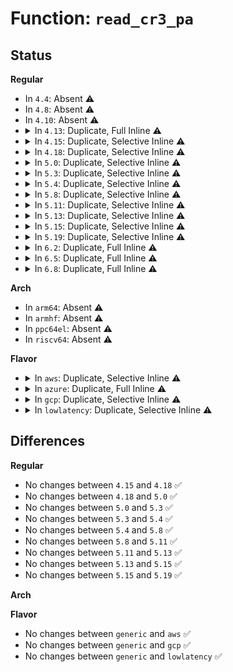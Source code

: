 # Function: <code>read_cr3_pa</code>

## Status
<b>Regular</b>
<ul>
<li>
In <code>4.4</code>: Absent ⚠️
</li>
<li>
In <code>4.8</code>: Absent ⚠️
</li>
<li>
In <code>4.10</code>: Absent ⚠️
</li>
<li>
<details>
<summary>In <code>4.13</code>: Duplicate, Full Inline ⚠️</summary>

**Collision:** Static Duplication

**Inline:** Full

**Transformation:** False

**Instances:**

```
In arch/x86/kernel/head64.c (ffffffff8209d45a)
Location: arch/x86/include/asm/processor.h:237
Inline: True
Inline callers:
  - arch/x86/kernel/head64.c:early_make_pgtable
```
```
In arch/x86/xen/mmu_pv.c (ffffffff820a6560)
Location: arch/x86/include/asm/processor.h:237
Inline: True
Inline callers:
  - arch/x86/xen/mmu_pv.c:xen_relocate_p2m
  - arch/x86/xen/mmu_pv.c:xen_relocate_p2m
```
```
In arch/x86/mm/fault.c (ffffffff8106df83)
Location: arch/x86/include/asm/processor.h:237
Inline: True
Inline callers:
  - arch/x86/mm/fault.c:no_context
  - arch/x86/mm/fault.c:dump_pagetable
  - arch/x86/mm/fault.c:vmalloc_fault
```
```
In arch/x86/mm/ioremap.c (ffffffff820bca26)
Location: arch/x86/include/asm/processor.h:237
Inline: True
Inline callers:
  - arch/x86/mm/ioremap.c:early_ioremap_pmd
```
```
In arch/x86/power/hibernate_64.c (ffffffff817abadf)
Location: arch/x86/include/asm/processor.h:237
Inline: True
Inline callers:
  - arch/x86/power/hibernate_64.c:swsusp_arch_resume
```
</details>
</li>
<li>
<details>
<summary>In <code>4.15</code>: Duplicate, Selective Inline ⚠️</summary>

```c
long unsigned int read_cr3_pa();
```

**Collision:** Static Duplication

**Inline:** Selective

**Transformation:** False

**Instances:**

```
In arch/x86/kernel/head64.c (ffffffff826a32fa)
Location: arch/x86/include/asm/processor.h:241
Inline: True
```
```
In arch/x86/xen/mmu_pv.c (ffffffff81025626)
Location: arch/x86/include/asm/processor.h:241
Inline: False
Direct callers:
  - arch/x86/xen/mmu_pv.c:xen_relocate_p2m
  - arch/x86/xen/mmu_pv.c:xen_relocate_p2m
```
```
In arch/x86/mm/fault.c (ffffffff81072f93)
Location: arch/x86/include/asm/processor.h:241
Inline: True
Inline callers:
  - arch/x86/mm/fault.c:no_context
  - arch/x86/mm/fault.c:dump_pagetable
  - arch/x86/mm/fault.c:vmalloc_fault
```
```
In arch/x86/mm/ioremap.c (ffffffff826c3473)
Location: arch/x86/include/asm/processor.h:241
Inline: True
Inline callers:
  - arch/x86/mm/ioremap.c:early_ioremap_pmd
```
```
In arch/x86/power/hibernate_64.c (ffffffff8182306b)
Location: arch/x86/include/asm/processor.h:241
Inline: True
Inline callers:
  - arch/x86/power/hibernate_64.c:swsusp_arch_resume
```
**Symbols:**

```
ffffffff81025626-ffffffff8102564d: read_cr3_pa (STB_LOCAL)
```
</details>
</li>
<li>
<details>
<summary>In <code>4.18</code>: Duplicate, Selective Inline ⚠️</summary>

```c
long unsigned int read_cr3_pa();
```

**Collision:** Static Duplication

**Inline:** Selective

**Transformation:** False

**Instances:**

```
In arch/x86/kernel/head64.c (ffffffff826cc2f2)
Location: arch/x86/include/asm/processor.h:239
Inline: True
Inline callers:
  - arch/x86/kernel/head64.c:__early_make_pgtable
```
```
In arch/x86/xen/mmu_pv.c (ffffffff81026367)
Location: arch/x86/include/asm/processor.h:239
Inline: False
Direct callers:
  - arch/x86/xen/mmu_pv.c:xen_relocate_p2m
  - arch/x86/xen/mmu_pv.c:xen_relocate_p2m
```
```
In arch/x86/mm/fault.c (ffffffff81075948)
Location: arch/x86/include/asm/processor.h:239
Inline: True
Inline callers:
  - arch/x86/mm/fault.c:no_context
  - arch/x86/mm/fault.c:dump_pagetable
  - arch/x86/mm/fault.c:vmalloc_fault
```
```
In arch/x86/mm/ioremap.c (ffffffff826ed6e5)
Location: arch/x86/include/asm/processor.h:239
Inline: True
Inline callers:
  - arch/x86/mm/ioremap.c:early_ioremap_pmd
```
```
In arch/x86/power/hibernate_64.c (ffffffff8186d366)
Location: arch/x86/include/asm/processor.h:239
Inline: True
Inline callers:
  - arch/x86/power/hibernate_64.c:swsusp_arch_resume
```
**Symbols:**

```
ffffffff81026367-ffffffff8102638e: read_cr3_pa (STB_LOCAL)
```
</details>
</li>
<li>
<details>
<summary>In <code>5.0</code>: Duplicate, Selective Inline ⚠️</summary>

```c
long unsigned int read_cr3_pa();
```

**Collision:** Static Duplication

**Inline:** Selective

**Transformation:** False

**Instances:**

```
In arch/x86/kernel/head64.c (ffffffff828822fd)
Location: arch/x86/include/asm/processor.h:228
Inline: True
Inline callers:
  - arch/x86/kernel/head64.c:__early_make_pgtable
```
```
In arch/x86/xen/mmu_pv.c (ffffffff81025f17)
Location: arch/x86/include/asm/processor.h:228
Inline: False
Direct callers:
  - arch/x86/xen/mmu_pv.c:xen_relocate_p2m
  - arch/x86/xen/mmu_pv.c:xen_relocate_p2m
```
```
In arch/x86/mm/fault.c (ffffffff8107b73a)
Location: arch/x86/include/asm/processor.h:228
Inline: True
Inline callers:
  - arch/x86/mm/fault.c:no_context
  - arch/x86/mm/fault.c:dump_pagetable
  - arch/x86/mm/fault.c:vmalloc_fault
```
```
In arch/x86/mm/ioremap.c (ffffffff828a4277)
Location: arch/x86/include/asm/processor.h:228
Inline: True
Inline callers:
  - arch/x86/mm/ioremap.c:early_ioremap_pmd
```
```
In arch/x86/power/hibernate.c (ffffffff8188f33f)
Location: arch/x86/include/asm/processor.h:228
Inline: True
Inline callers:
  - arch/x86/power/hibernate.c:relocate_restore_code
```
**Symbols:**

```
ffffffff81025f17-ffffffff81025f3e: read_cr3_pa (STB_LOCAL)
```
</details>
</li>
<li>
<details>
<summary>In <code>5.3</code>: Duplicate, Selective Inline ⚠️</summary>

```c
long unsigned int read_cr3_pa();
```

**Collision:** Static Duplication

**Inline:** Selective

**Transformation:** False

**Instances:**

```
In arch/x86/kernel/head64.c (ffffffff8289929a)
Location: arch/x86/include/asm/processor.h:231
Inline: True
Inline callers:
  - arch/x86/kernel/head64.c:__early_make_pgtable
```
```
In arch/x86/xen/mmu_pv.c (ffffffff81027c17)
Location: arch/x86/include/asm/processor.h:231
Inline: False
Direct callers:
  - arch/x86/xen/mmu_pv.c:xen_relocate_p2m
  - arch/x86/xen/mmu_pv.c:xen_relocate_p2m
```
```
In arch/x86/mm/fault.c (ffffffff8107f262)
Location: arch/x86/include/asm/processor.h:231
Inline: True
Inline callers:
  - arch/x86/mm/fault.c:no_context
  - arch/x86/mm/fault.c:dump_pagetable
  - arch/x86/mm/fault.c:vmalloc_fault
```
```
In arch/x86/mm/ioremap.c (ffffffff828bc713)
Location: arch/x86/include/asm/processor.h:231
Inline: True
Inline callers:
  - arch/x86/mm/ioremap.c:early_ioremap_pmd
```
```
In arch/x86/power/hibernate.c (ffffffff818d933f)
Location: arch/x86/include/asm/processor.h:231
Inline: True
Inline callers:
  - arch/x86/power/hibernate.c:relocate_restore_code
```
**Symbols:**

```
ffffffff81027c17-ffffffff81027c3e: read_cr3_pa (STB_LOCAL)
```
</details>
</li>
<li>
<details>
<summary>In <code>5.4</code>: Duplicate, Selective Inline ⚠️</summary>

```c
long unsigned int read_cr3_pa();
```

**Collision:** Static Duplication

**Inline:** Selective

**Transformation:** False

**Instances:**

```
In arch/x86/kernel/head64.c (ffffffff8289c29a)
Location: arch/x86/include/asm/processor.h:231
Inline: True
Inline callers:
  - arch/x86/kernel/head64.c:__early_make_pgtable
```
```
In arch/x86/xen/mmu_pv.c (ffffffff8102854c)
Location: arch/x86/include/asm/processor.h:231
Inline: False
Direct callers:
  - arch/x86/xen/mmu_pv.c:xen_relocate_p2m
  - arch/x86/xen/mmu_pv.c:xen_relocate_p2m
```
```
In arch/x86/mm/fault.c (ffffffff810802f2)
Location: arch/x86/include/asm/processor.h:231
Inline: True
Inline callers:
  - arch/x86/mm/fault.c:no_context
  - arch/x86/mm/fault.c:dump_pagetable
  - arch/x86/mm/fault.c:vmalloc_fault
```
```
In arch/x86/mm/ioremap.c (ffffffff828c2bba)
Location: arch/x86/include/asm/processor.h:231
Inline: True
Inline callers:
  - arch/x86/mm/ioremap.c:early_ioremap_pmd
```
```
In arch/x86/power/hibernate.c (ffffffff8190b33f)
Location: arch/x86/include/asm/processor.h:231
Inline: True
Inline callers:
  - arch/x86/power/hibernate.c:relocate_restore_code
```
**Symbols:**

```
ffffffff8102854c-ffffffff81028573: read_cr3_pa (STB_LOCAL)
```
</details>
</li>
<li>
<details>
<summary>In <code>5.8</code>: Duplicate, Selective Inline ⚠️</summary>

```c
long unsigned int read_cr3_pa();
```

**Collision:** Static Duplication

**Inline:** Selective

**Transformation:** False

**Instances:**

```
In arch/x86/kernel/head64.c (ffffffff82cc22af)
Location: arch/x86/include/asm/processor.h:245
Inline: True
Inline callers:
  - arch/x86/kernel/head64.c:__early_make_pgtable
```
```
In arch/x86/xen/mmu_pv.c (ffffffff8102a4a3)
Location: arch/x86/include/asm/processor.h:245
Inline: False
Direct callers:
  - arch/x86/xen/mmu_pv.c:xen_early_virt_to_phys
  - arch/x86/xen/mmu_pv.c:xen_relocate_p2m
```
```
In arch/x86/mm/fault.c (ffffffff81086dc2)
Location: arch/x86/include/asm/processor.h:245
Inline: True
Inline callers:
  - arch/x86/mm/fault.c:dump_pagetable
  - arch/x86/mm/fault.c:vmalloc_fault
Direct callers:
  - arch/x86/mm/fault.c:show_fault_oops
```
```
In arch/x86/mm/ioremap.c (ffffffff82ce5f4e)
Location: arch/x86/include/asm/processor.h:245
Inline: True
Inline callers:
  - arch/x86/mm/ioremap.c:early_ioremap_pmd
```
```
In arch/x86/power/hibernate.c (ffffffff81bbc368)
Location: arch/x86/include/asm/processor.h:245
Inline: True
Inline callers:
  - arch/x86/power/hibernate.c:relocate_restore_code
```
**Symbols:**

```
ffffffff8102a4a3-ffffffff8102a4ca: read_cr3_pa (STB_LOCAL)
ffffffff81086660-ffffffff81086687: read_cr3_pa (STB_LOCAL)
```
</details>
</li>
<li>
<details>
<summary>In <code>5.11</code>: Duplicate, Selective Inline ⚠️</summary>

```c
long unsigned int read_cr3_pa();
```

**Collision:** Static Duplication

**Inline:** Selective

**Transformation:** False

**Instances:**

```
In arch/x86/kernel/head64.c (ffffffff82fae2ef)
Location: arch/x86/include/asm/processor.h:245
Inline: True
Inline callers:
  - arch/x86/kernel/head64.c:__early_make_pgtable
```
```
In arch/x86/xen/mmu_pv.c (ffffffff81bd2bff)
Location: arch/x86/include/asm/processor.h:245
Inline: False
Direct callers:
  - arch/x86/xen/mmu_pv.c:xen_early_virt_to_phys
  - arch/x86/xen/mmu_pv.c:xen_relocate_p2m
```
```
In arch/x86/kernel/sev-es.c (ffffffff810836a5)
Location: arch/x86/include/asm/processor.h:245
Inline: True
```
```
In arch/x86/mm/fault.c (ffffffff81087442)
Location: arch/x86/include/asm/processor.h:245
Inline: True
Inline callers:
  - arch/x86/mm/fault.c:dump_pagetable
Direct callers:
  - arch/x86/mm/fault.c:show_fault_oops
```
```
In arch/x86/mm/ioremap.c (ffffffff82fd38d4)
Location: arch/x86/include/asm/processor.h:245
Inline: True
Inline callers:
  - arch/x86/mm/ioremap.c:early_ioremap_pmd
```
```
In arch/x86/power/hibernate.c (ffffffff81bd1348)
Location: arch/x86/include/asm/processor.h:245
Inline: True
Inline callers:
  - arch/x86/power/hibernate.c:relocate_restore_code
```
**Symbols:**

```
ffffffff81bd2bff-ffffffff81bd2c26: read_cr3_pa (STB_LOCAL)
ffffffff81086ec0-ffffffff81086ee7: read_cr3_pa (STB_LOCAL)
```
</details>
</li>
<li>
<details>
<summary>In <code>5.13</code>: Duplicate, Selective Inline ⚠️</summary>

```c
long unsigned int read_cr3_pa();
```

**Collision:** Static Duplication

**Inline:** Selective

**Transformation:** False

**Instances:**

```
In arch/x86/kernel/head64.c (ffffffff831b82ef)
Location: arch/x86/include/asm/processor.h:245
Inline: True
Inline callers:
  - arch/x86/kernel/head64.c:__early_make_pgtable
```
```
In arch/x86/xen/mmu_pv.c (ffffffff81bc4dcb)
Location: arch/x86/include/asm/processor.h:245
Inline: False
Direct callers:
  - arch/x86/xen/mmu_pv.c:xen_early_virt_to_phys
  - arch/x86/xen/mmu_pv.c:xen_relocate_p2m
```
```
In arch/x86/kernel/sev.c (ffffffff81083c15)
Location: arch/x86/include/asm/processor.h:245
Inline: True
```
```
In arch/x86/mm/fault.c (ffffffff810883d9)
Location: arch/x86/include/asm/processor.h:245
Inline: True
Inline callers:
  - arch/x86/mm/fault.c:show_fault_oops
  - arch/x86/mm/fault.c:dump_pagetable
```
```
In arch/x86/mm/ioremap.c (ffffffff831de504)
Location: arch/x86/include/asm/processor.h:245
Inline: True
Inline callers:
  - arch/x86/mm/ioremap.c:early_ioremap_pmd
```
```
In arch/x86/power/hibernate.c (ffffffff81bc3388)
Location: arch/x86/include/asm/processor.h:245
Inline: True
Inline callers:
  - arch/x86/power/hibernate.c:relocate_restore_code
```
**Symbols:**

```
ffffffff81bc4dcb-ffffffff81bc4df2: read_cr3_pa (STB_LOCAL)
```
</details>
</li>
<li>
<details>
<summary>In <code>5.15</code>: Duplicate, Selective Inline ⚠️</summary>

```c
long unsigned int read_cr3_pa();
```

**Collision:** Static Duplication

**Inline:** Selective

**Transformation:** False

**Instances:**

```
In arch/x86/kernel/head64.c (ffffffff832982e7)
Location: arch/x86/include/asm/processor.h:247
Inline: True
Inline callers:
  - arch/x86/kernel/head64.c:__early_make_pgtable
```
```
In arch/x86/xen/mmu_pv.c (ffffffff81c975a7)
Location: arch/x86/include/asm/processor.h:247
Inline: False
Direct callers:
  - arch/x86/xen/mmu_pv.c:xen_early_virt_to_phys
  - arch/x86/xen/mmu_pv.c:xen_relocate_p2m
```
```
In arch/x86/kernel/sev.c (ffffffff81092db7)
Location: arch/x86/include/asm/processor.h:247
Inline: True
```
```
In arch/x86/mm/fault.c (ffffffff81097769)
Location: arch/x86/include/asm/processor.h:247
Inline: True
Inline callers:
  - arch/x86/mm/fault.c:show_fault_oops
  - arch/x86/mm/fault.c:dump_pagetable
```
```
In arch/x86/mm/ioremap.c (ffffffff832c17a5)
Location: arch/x86/include/asm/processor.h:247
Inline: True
Inline callers:
  - arch/x86/mm/ioremap.c:early_ioremap_pmd
```
```
In arch/x86/power/hibernate.c (ffffffff81c94388)
Location: arch/x86/include/asm/processor.h:247
Inline: True
Inline callers:
  - arch/x86/power/hibernate.c:relocate_restore_code
```
**Symbols:**

```
ffffffff81c975a7-ffffffff81c975ce: read_cr3_pa (STB_LOCAL)
```
</details>
</li>
<li>
<details>
<summary>In <code>5.19</code>: Duplicate, Selective Inline ⚠️</summary>

```c
long unsigned int read_cr3_pa();
```

**Collision:** Static Duplication

**Inline:** Selective

**Transformation:** False

**Instances:**

```
In arch/x86/kernel/head64.c (ffffffff834462e9)
Location: arch/x86/include/asm/processor.h:250
Inline: True
Inline callers:
  - arch/x86/kernel/head64.c:__early_make_pgtable
```
```
In arch/x86/xen/mmu_pv.c (ffffffff81e46a2f)
Location: arch/x86/include/asm/processor.h:250
Inline: False
Direct callers:
  - arch/x86/xen/mmu_pv.c:xen_early_virt_to_phys
  - arch/x86/xen/mmu_pv.c:xen_relocate_p2m
```
```
In arch/x86/kernel/sev.c (ffffffff810a52ee)
Location: arch/x86/include/asm/processor.h:250
Inline: True
```
```
In arch/x86/mm/fault.c (ffffffff810aa298)
Location: arch/x86/include/asm/processor.h:250
Inline: True
Inline callers:
  - arch/x86/mm/fault.c:show_fault_oops
  - arch/x86/mm/fault.c:dump_pagetable
```
```
In arch/x86/mm/ioremap.c (ffffffff83473e55)
Location: arch/x86/include/asm/processor.h:250
Inline: True
Inline callers:
  - arch/x86/mm/ioremap.c:early_ioremap_pmd
```
```
In arch/x86/power/hibernate.c (ffffffff81e433b6)
Location: arch/x86/include/asm/processor.h:250
Inline: True
Inline callers:
  - arch/x86/power/hibernate.c:relocate_restore_code
```
**Symbols:**

```
ffffffff81e46a2f-ffffffff81e46a6d: read_cr3_pa (STB_LOCAL)
```
</details>
</li>
<li>
<details>
<summary>In <code>6.2</code>: Duplicate, Full Inline ⚠️</summary>

**Collision:** Static Duplication

**Inline:** Full

**Transformation:** False

**Instances:**

```
In arch/x86/kernel/head64.c (ffffffff83e5f3c0)
Location: arch/x86/include/asm/processor.h:201
Inline: True
Inline callers:
  - arch/x86/kernel/head64.c:__early_make_pgtable
```
```
In arch/x86/xen/mmu_pv.c (ffffffff83e6f8f5)
Location: arch/x86/include/asm/processor.h:201
Inline: True
Inline callers:
  - arch/x86/xen/mmu_pv.c:xen_early_virt_to_phys
  - arch/x86/xen/mmu_pv.c:xen_relocate_p2m
```
```
In arch/x86/kernel/sev.c (ffffffff810bda7c)
Location: arch/x86/include/asm/processor.h:201
Inline: True
```
```
In arch/x86/mm/fault.c (ffffffff810c3cf0)
Location: arch/x86/include/asm/processor.h:201
Inline: True
Inline callers:
  - arch/x86/mm/fault.c:show_fault_oops
  - arch/x86/mm/fault.c:dump_pagetable
```
```
In arch/x86/mm/ioremap.c (ffffffff83e9bad0)
Location: arch/x86/include/asm/processor.h:201
Inline: True
Inline callers:
  - arch/x86/mm/ioremap.c:early_ioremap_pmd
```
```
In arch/x86/power/hibernate.c (ffffffff8201e452)
Location: arch/x86/include/asm/processor.h:201
Inline: True
Inline callers:
  - arch/x86/power/hibernate.c:relocate_restore_code
```
</details>
</li>
<li>
<details>
<summary>In <code>6.5</code>: Duplicate, Full Inline ⚠️</summary>

**Collision:** Static Duplication

**Inline:** Full

**Transformation:** False

**Instances:**

```
In arch/x86/xen/mmu_pv.c (ffffffff836906b5)
Location: arch/x86/include/asm/processor.h:201
Inline: True
Inline callers:
  - arch/x86/xen/mmu_pv.c:xen_early_virt_to_phys
  - arch/x86/xen/mmu_pv.c:xen_relocate_p2m
```
```
In arch/x86/kernel/head64.c (ffffffff836945f0)
Location: arch/x86/include/asm/processor.h:201
Inline: True
Inline callers:
  - arch/x86/kernel/head64.c:__early_make_pgtable
```
```
In arch/x86/kernel/sev.c (ffffffff810c10ec)
Location: arch/x86/include/asm/processor.h:201
Inline: True
```
```
In arch/x86/mm/fault.c (ffffffff810c7530)
Location: arch/x86/include/asm/processor.h:201
Inline: True
Inline callers:
  - arch/x86/mm/fault.c:show_fault_oops
  - arch/x86/mm/fault.c:dump_pagetable
```
```
In arch/x86/mm/ioremap.c (ffffffff836bf570)
Location: arch/x86/include/asm/processor.h:201
Inline: True
Inline callers:
  - arch/x86/mm/ioremap.c:early_ioremap_pmd
```
```
In arch/x86/power/hibernate.c (ffffffff8209e452)
Location: arch/x86/include/asm/processor.h:201
Inline: True
Inline callers:
  - arch/x86/power/hibernate.c:relocate_restore_code
```
</details>
</li>
<li>
<details>
<summary>In <code>6.8</code>: Duplicate, Full Inline ⚠️</summary>

**Collision:** Static Duplication

**Inline:** Full

**Transformation:** False

**Instances:**

```
In arch/x86/xen/mmu_pv.c (ffffffff838c0185)
Location: arch/x86/include/asm/processor.h:216
Inline: True
Inline callers:
  - arch/x86/xen/mmu_pv.c:xen_early_virt_to_phys
  - arch/x86/xen/mmu_pv.c:xen_relocate_p2m
```
```
In arch/x86/kernel/head64.c (ffffffff838c44e0)
Location: arch/x86/include/asm/processor.h:216
Inline: True
Inline callers:
  - arch/x86/kernel/head64.c:__early_make_pgtable
```
```
In arch/x86/kernel/sev.c (ffffffff810c854c)
Location: arch/x86/include/asm/processor.h:216
Inline: True
```
```
In arch/x86/mm/fault.c (ffffffff810cfa00)
Location: arch/x86/include/asm/processor.h:216
Inline: True
Inline callers:
  - arch/x86/mm/fault.c:show_fault_oops
  - arch/x86/mm/fault.c:dump_pagetable
```
```
In arch/x86/mm/ioremap.c (ffffffff838f0010)
Location: arch/x86/include/asm/processor.h:216
Inline: True
Inline callers:
  - arch/x86/mm/ioremap.c:early_ioremap_pmd
```
```
In arch/x86/power/hibernate.c (ffffffff82176452)
Location: arch/x86/include/asm/processor.h:216
Inline: True
Inline callers:
  - arch/x86/power/hibernate.c:relocate_restore_code
```
</details>
</li>
</ul>
<b>Arch</b>
<ul>
<li>
In <code>arm64</code>: Absent ⚠️
</li>
<li>
In <code>armhf</code>: Absent ⚠️
</li>
<li>
In <code>ppc64el</code>: Absent ⚠️
</li>
<li>
In <code>riscv64</code>: Absent ⚠️
</li>
</ul>
<b>Flavor</b>
<ul>
<li>
<details>
<summary>In <code>aws</code>: Duplicate, Selective Inline ⚠️</summary>

```c
long unsigned int read_cr3_pa();
```

**Collision:** Static Duplication

**Inline:** Selective

**Transformation:** False

**Instances:**

```
In arch/x86/kernel/head64.c (ffffffff8288a29a)
Location: arch/x86/include/asm/processor.h:231
Inline: True
Inline callers:
  - arch/x86/kernel/head64.c:__early_make_pgtable
```
```
In arch/x86/xen/mmu_pv.c (ffffffff810286ac)
Location: arch/x86/include/asm/processor.h:231
Inline: False
Direct callers:
  - arch/x86/xen/mmu_pv.c:xen_relocate_p2m
  - arch/x86/xen/mmu_pv.c:xen_relocate_p2m
```
```
In arch/x86/mm/fault.c (ffffffff8107f2f2)
Location: arch/x86/include/asm/processor.h:231
Inline: True
Inline callers:
  - arch/x86/mm/fault.c:no_context
  - arch/x86/mm/fault.c:dump_pagetable
  - arch/x86/mm/fault.c:vmalloc_fault
```
```
In arch/x86/mm/ioremap.c (ffffffff828adb90)
Location: arch/x86/include/asm/processor.h:231
Inline: True
Inline callers:
  - arch/x86/mm/ioremap.c:early_ioremap_pmd
```
```
In arch/x86/power/hibernate.c (ffffffff818ab33f)
Location: arch/x86/include/asm/processor.h:231
Inline: True
Inline callers:
  - arch/x86/power/hibernate.c:relocate_restore_code
```
**Symbols:**

```
ffffffff810286ac-ffffffff810286d3: read_cr3_pa (STB_LOCAL)
```
</details>
</li>
<li>
<details>
<summary>In <code>azure</code>: Duplicate, Full Inline ⚠️</summary>

**Collision:** Static Duplication

**Inline:** Full

**Transformation:** False

**Instances:**

```
In arch/x86/kernel/head64.c (ffffffff82888240)
Location: arch/x86/include/asm/processor.h:231
Inline: True
Inline callers:
  - arch/x86/kernel/head64.c:__early_make_pgtable
```
```
In arch/x86/mm/fault.c (ffffffff8106e2d4)
Location: arch/x86/include/asm/processor.h:231
Inline: True
Inline callers:
  - arch/x86/mm/fault.c:no_context
  - arch/x86/mm/fault.c:dump_pagetable
  - arch/x86/mm/fault.c:vmalloc_fault
```
```
In arch/x86/mm/ioremap.c (ffffffff828a5e2e)
Location: arch/x86/include/asm/processor.h:231
Inline: True
Inline callers:
  - arch/x86/mm/ioremap.c:early_ioremap_pmd
```
```
In arch/x86/power/hibernate.c (ffffffff81865341)
Location: arch/x86/include/asm/processor.h:231
Inline: True
Inline callers:
  - arch/x86/power/hibernate.c:relocate_restore_code
```
</details>
</li>
<li>
<details>
<summary>In <code>gcp</code>: Duplicate, Selective Inline ⚠️</summary>

```c
long unsigned int read_cr3_pa();
```

**Collision:** Static Duplication

**Inline:** Selective

**Transformation:** False

**Instances:**

```
In arch/x86/kernel/head64.c (ffffffff8289d29a)
Location: arch/x86/include/asm/processor.h:231
Inline: True
Inline callers:
  - arch/x86/kernel/head64.c:__early_make_pgtable
```
```
In arch/x86/xen/mmu_pv.c (ffffffff8102850c)
Location: arch/x86/include/asm/processor.h:231
Inline: False
Direct callers:
  - arch/x86/xen/mmu_pv.c:xen_relocate_p2m
  - arch/x86/xen/mmu_pv.c:xen_relocate_p2m
```
```
In arch/x86/mm/fault.c (ffffffff8107f2a2)
Location: arch/x86/include/asm/processor.h:231
Inline: True
Inline callers:
  - arch/x86/mm/fault.c:no_context
  - arch/x86/mm/fault.c:dump_pagetable
  - arch/x86/mm/fault.c:vmalloc_fault
```
```
In arch/x86/mm/ioremap.c (ffffffff828c0a8f)
Location: arch/x86/include/asm/processor.h:231
Inline: True
Inline callers:
  - arch/x86/mm/ioremap.c:early_ioremap_pmd
```
```
In arch/x86/power/hibernate.c (ffffffff818fc33f)
Location: arch/x86/include/asm/processor.h:231
Inline: True
Inline callers:
  - arch/x86/power/hibernate.c:relocate_restore_code
```
**Symbols:**

```
ffffffff8102850c-ffffffff81028533: read_cr3_pa (STB_LOCAL)
```
</details>
</li>
<li>
<details>
<summary>In <code>lowlatency</code>: Duplicate, Selective Inline ⚠️</summary>

```c
long unsigned int read_cr3_pa();
```

**Collision:** Static Duplication

**Inline:** Selective

**Transformation:** False

**Instances:**

```
In arch/x86/kernel/head64.c (ffffffff8289d29a)
Location: arch/x86/include/asm/processor.h:231
Inline: True
Inline callers:
  - arch/x86/kernel/head64.c:__early_make_pgtable
```
```
In arch/x86/xen/mmu_pv.c (ffffffff8102919c)
Location: arch/x86/include/asm/processor.h:231
Inline: False
Direct callers:
  - arch/x86/xen/mmu_pv.c:xen_relocate_p2m
  - arch/x86/xen/mmu_pv.c:xen_relocate_p2m
```
```
In arch/x86/mm/fault.c (ffffffff81081392)
Location: arch/x86/include/asm/processor.h:231
Inline: True
Inline callers:
  - arch/x86/mm/fault.c:no_context
  - arch/x86/mm/fault.c:dump_pagetable
  - arch/x86/mm/fault.c:vmalloc_fault
```
```
In arch/x86/mm/ioremap.c (ffffffff828c3bda)
Location: arch/x86/include/asm/processor.h:231
Inline: True
Inline callers:
  - arch/x86/mm/ioremap.c:early_ioremap_pmd
```
```
In arch/x86/power/hibernate.c (ffffffff8191d33f)
Location: arch/x86/include/asm/processor.h:231
Inline: True
Inline callers:
  - arch/x86/power/hibernate.c:relocate_restore_code
```
**Symbols:**

```
ffffffff8102919c-ffffffff810291c3: read_cr3_pa (STB_LOCAL)
```
</details>
</li>
</ul>

## Differences
<b>Regular</b>
<ul>
<li>
No changes between <code>4.15</code> and <code>4.18</code> ✅
</li>
<li>
No changes between <code>4.18</code> and <code>5.0</code> ✅
</li>
<li>
No changes between <code>5.0</code> and <code>5.3</code> ✅
</li>
<li>
No changes between <code>5.3</code> and <code>5.4</code> ✅
</li>
<li>
No changes between <code>5.4</code> and <code>5.8</code> ✅
</li>
<li>
No changes between <code>5.8</code> and <code>5.11</code> ✅
</li>
<li>
No changes between <code>5.11</code> and <code>5.13</code> ✅
</li>
<li>
No changes between <code>5.13</code> and <code>5.15</code> ✅
</li>
<li>
No changes between <code>5.15</code> and <code>5.19</code> ✅
</li>
</ul>
<b>Arch</b>
<ul>
</ul>
<b>Flavor</b>
<ul>
<li>
No changes between <code>generic</code> and <code>aws</code> ✅
</li>
<li>
No changes between <code>generic</code> and <code>gcp</code> ✅
</li>
<li>
No changes between <code>generic</code> and <code>lowlatency</code> ✅
</li>
</ul>
